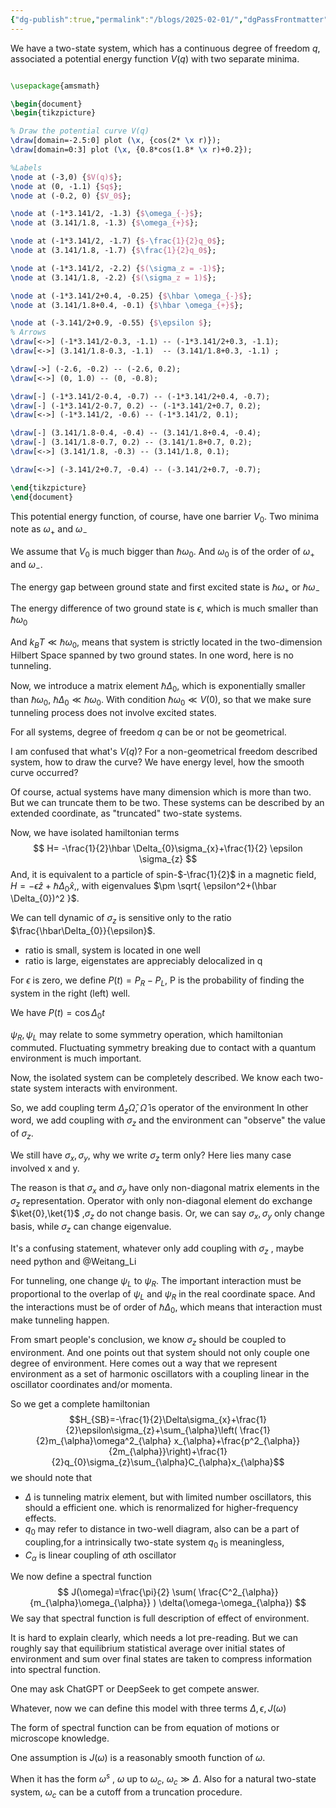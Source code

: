 ```yaml
---
{"dg-publish":true,"permalink":"/blogs/2025-02-01/","dgPassFrontmatter":true}
---
```



 We have a two-state system, which has a continuous degree of freedom $q$, associated a potential energy function $V(q)$  with two separate minima.
 
```tikz 

\usepackage{amsmath}

\begin{document}
\begin{tikzpicture}

% Draw the potential curve V(q)
\draw[domain=-2.5:0] plot (\x, {cos(2* \x r)}); 
\draw[domain=0:3] plot (\x, {0.8*cos(1.8* \x r)+0.2}); 

%Labels
\node at (-3,0) {$V(q)$}; 
\node at (0, -1.1) {$q$}; 
\node at (-0.2, 0) {$V_0$};

\node at (-1*3.141/2, -1.3) {$\omega_{-}$};
\node at (3.141/1.8, -1.3) {$\omega_{+}$};

\node at (-1*3.141/2, -1.7) {$-\frac{1}{2}q_0$};
\node at (3.141/1.8, -1.7) {$\frac{1}{2}q_0$};

\node at (-1*3.141/2, -2.2) {$(\sigma_z = -1)$};
\node at (3.141/1.8, -2.2) {$(\sigma_z = 1)$};

\node at (-1*3.141/2+0.4, -0.25) {$\hbar \omega_{-}$};
\node at (3.141/1.8+0.4, -0.1) {$\hbar \omega_{+}$};

\node at (-3.141/2+0.9, -0.55) {$\epsilon $};
% Arrows
\draw[<->] (-1*3.141/2-0.3, -1.1) -- (-1*3.141/2+0.3, -1.1);
\draw[<->] (3.141/1.8-0.3, -1.1)  -- (3.141/1.8+0.3, -1.1) ;

\draw[->] (-2.6, -0.2) -- (-2.6, 0.2);
\draw[<->] (0, 1.0) -- (0, -0.8);

\draw[-] (-1*3.141/2-0.4, -0.7) -- (-1*3.141/2+0.4, -0.7);
\draw[-] (-1*3.141/2-0.7, 0.2) -- (-1*3.141/2+0.7, 0.2);
\draw[<->] (-1*3.141/2, -0.6) -- (-1*3.141/2, 0.1);

\draw[-] (3.141/1.8-0.4, -0.4) -- (3.141/1.8+0.4, -0.4);
\draw[-] (3.141/1.8-0.7, 0.2) -- (3.141/1.8+0.7, 0.2);
\draw[<->] (3.141/1.8, -0.3) -- (3.141/1.8, 0.1);

\draw[<->] (-3.141/2+0.7, -0.4) -- (-3.141/2+0.7, -0.7);

\end{tikzpicture}
\end{document}


```
This potential energy function, of course, have one barrier $V_0$. Two minima note as $\omega_{+}$ and $\omega_{-}$ 

We assume that $V_{0}$ is much bigger than $\hbar\omega_{0}$. And $\omega_{0}$ is of the order of $\omega_{+}$ and $\omega_{-}$.

The energy gap between ground state and first excited state is $\hbar \omega_{+}$ or $\hbar \omega_{-}$

The energy difference of two ground state is $\epsilon$, which is much smaller than $\hbar \omega_{0}$

And $k_{B}T \ll \hbar \omega_{0}$,  means that system is strictly located in the two-dimension Hilbert Space spanned by two ground states. In one word, here is no tunneling.

Now, we introduce a matrix element $\hbar \Delta_{0}$, which is exponentially smaller than $\hbar \omega_{0}$, $\hbar \Delta_{0} \ll \hbar \omega_{0}$.
With condition $\hbar \omega_{0} \ll V(0)$, so that we make sure tunneling process does not involve excited states.


For all systems, degree of freedom $q$ can be or not be geometrical.

I am confused that what's $V(q)$?  For a non-geometrical freedom described system, how to draw the curve?  We have energy level, how the smooth curve occurred? 

Of course, actual systems have many dimension which is more than two. But we can truncate them to be two. These systems can be described by an extended coordinate, as "truncated" two-state systems.

Now, we have isolated hamiltonian  terms 
$$
H= -\frac{1}{2}\hbar \Delta_{0}\sigma_{x}+\frac{1}{2} \epsilon \sigma_{z}
$$
And, it is equivalent to a particle of spin-$-\frac{1}{2}$ in a magnetic  field, $H=-\epsilon \hat{z} +\hbar \Delta_{0}\hat{x}$,, with eigenvalues $\pm \sqrt{ \epsilon^2+(\hbar \Delta_{0})^2 }$.

We can tell dynamic of $\sigma_{z}$ is sensitive only to the ratio $\frac{\hbar\Delta_{0}}{\epsilon}$.
-  ratio is small,  system is located in one well
- ratio is large, eigenstates are appreciably delocalized in q

For $\epsilon$ is zero, we define $P(t)=P_{R}-P_{L}$, P is the probability of finding the system in  the right (left) well. 

We have $P(t)=\cos \Delta_{0} t$

$\psi_{R}, \psi_{L}$ may relate to some symmetry operation, which hamiltonian commuted.
Fluctuating symmetry breaking due to contact with a quantum environment is much important.

Now, the isolated system can be completely described.  We know each two-state system interacts with environment.

So, we add coupling term $\Delta_{z} \hat{\Omega}$,  $\hat{\Omega}$ is operator of the environment In other word, we add coupling with $\sigma_{z}$ and the environment can "observe" the value of $\sigma_{z}$.

We still have $\sigma_{x},\sigma_{y}$, why we write  $\sigma_{z}$  term only? Here lies many case involved x and y.

The reason is that $\sigma_{x}$ and $\sigma_{y}$ have only non-diagonal matrix elements in the $\sigma_{z}$ representation. Operator with only non-diagonal element do exchange $\ket{0},\ket{1}$ ,$\sigma_{z}$ do not change basis. Or, we can say $\sigma_{x},\sigma_{y}$ only change basis, while $\sigma_{z}$ can change eigenvalue.

It's a confusing statement, whatever only add coupling with $\sigma_{z}$ , maybe need python and @Weitang_Li

For tunneling, one change $\psi_{L}$ to $\psi_{R}$. The important interaction must be proportional to the overlap of $\psi_{L}$ and $\psi_{R}$  in  the real coordinate space. And the interactions must be of order of $\hbar \Delta_{0}$, which means that interaction must make tunneling happen.


From smart people's conclusion, we know $\sigma_{z}$ should be coupled to environment. And one points out that system should not only couple one degree of environment. Here comes out a way that we represent environment as a set of harmonic oscillators with a coupling linear in the oscillator coordinates and/or momenta.

So we get a complete hamiltonian $$H_{SB}=-\frac{1}{2}\Delta\sigma_{x}+\frac{1}{2}\epsilon\sigma_{z}+\sum_{\alpha}\left( \frac{1}{2}m_{\alpha}\omega^2_{\alpha} x_{\alpha}+\frac{p^2_{\alpha}}{2m_{\alpha}}\right)+\frac{1}{2}q_{0}\sigma_{z}\sum_{\alpha}C_{\alpha}x_{\alpha}$$
we should note that 
- $\Delta$ is tunneling matrix element, but with limited number oscillators, this should a efficient one. which is renormalized for higher-frequency effects. 
- $q_{0}$ may refer to distance in two-well diagram,  also can be a part of coupling,for a intrinsically two-state system $q_{0}$ is meaningless,
- $C_{\alpha}$ is linear coupling of $\alpha$th oscillator

We now define a spectral function 
$$
J(\omega)=\frac{\pi}{2} \sum( \frac{C^2_{\alpha}}{m_{\alpha}\omega_{\alpha}} ) \delta(\omega-\omega_{\alpha})
$$
We say that spectral function is full description of effect of environment.

It is hard to explain clearly, which needs a lot pre-reading. But we can roughly say that equilibrium statistical average over initial states of environment and sum over final states are taken to compress information into spectral function.

One may ask ChatGPT or DeepSeek to get compete answer.

Whatever, now we can define this model with three terms $\Delta, \epsilon, J(\omega)$ 

The form of spectral function can be from equation of motions or microscope knowledge.

One assumption is $J(\omega)$ is a reasonably smooth function of $\omega$.

When it has the form $\omega^s$ , $\omega$ up to $\omega_{c}$, $\omega_{c} \gg\Delta$. Also for a natural two-state system, $\omega_{c}$ can be a cutoff from a truncation procedure.